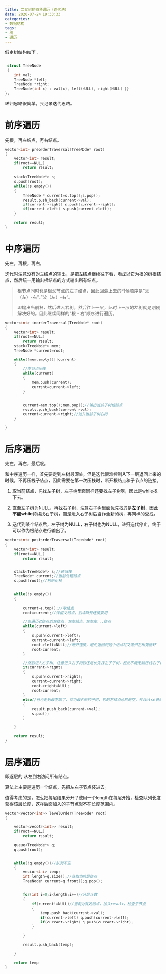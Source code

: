 ```yaml
---
title: 二叉树的四种遍历（迭代法）
date: 2020-07-24 19:33:33
categories:
- 数据结构
tags:
- 树
- 遍历
---
```

假定树结构如下：
```cpp

 struct TreeNode 
 {
    int val;
    TreeNode *left;
    TreeNode *right;
    TreeNode(int x) : val(x), left(NULL), right(NULL) {}
};
 ```

递归思路很简单，只记录迭代思路。

# 前序遍历
先根，再左结点，再右结点。

```cpp
vector<int> preorderTraversal(TreeNode* root) 
{
    vector<int> result;
    if(root==NULL)
        return result;
    
    stack<TreeNode*> s;
    s.push(root);
    while(!s.empty())
    {
        TreeNode * current=s.top();s.pop();
        result.push_back(current->val);
        if(current->right) s.push(current->right);
        if(current->left) s.push(current->left);
    }

    return result;
}
```

# 中序遍历
先左，再根，再右。

迭代时注意没有对左结点的输出，是把左结点继续往下看，看成以它为根的树根结点，然后统一用输出根结点的方式输出所有结点。

>根节点同时也是根父节点的左子结点，因此回溯上去的时候顺序是”父（左）-右“、”父（左）-右“。
>
>即输出当前根，然后进入右树，然后往上一层，此时上一层的左树就是刚刚解决好的。因此继续同样的"根 - 右"顺序进行遍历。

```cpp
vector<int> inorderTraversal(TreeNode* root) 
{
    vector<int> result;
    if(root==NULL)
        return result;
    stack<TreeNode*> mem;
    TreeNode *current=root;

    while(!mem.empty()||current)
    {
        //左节点压栈
        while(current)
        {
            mem.push(current);
            current=current->left;
        }


        current=mem.top();mem.pop();//输出当前子树根结点
        result.push_back(current->val);
        current=current->right;//进入当前子树右树
    }

}

```

# 后序遍历
先左，再右，最后根。

和中序遍历一样，首先要走到左树最深处。但是迭代很难控制从下一层返回上来的时候，不再压栈子结点，因此需要在第一次压栈时，断开根结点和子节点的链接。

1. 取当前结点，先找左子树，左子树里面同样还要找左子树啊，因此是while找下去。

2. 直至左子树为NULL，再找右子树，注意右子树里面优先找的是**左子树**，因此**不能while**持续找右子树，而是进入右子树后当作全新的树，再同样的查找。

3. 迭代到某个结点后，左子树为NULL，右子树也为NULL，递归迭代停止，终于可以作为根结点进行输出了。


```cpp
vector<int> postorderTraversal(TreeNode* root) 
{
    vector<int> result;
    if(root==NULL)
        return result;


    stack<TreeNode*> s;//递归栈
    TreeNode* current;//当前处理结点
    s.push(root);//初始化栈


    while(!s.empty())
    {
        
        current=s.top();//取结点
        root=current;//保留父结点，后续断开连接要用
        
        //先遍历这结点的左结点，左左结点，左左左...结点
        while(current->left)
        {
            s.push(current->left);
            current=current->left;
            root->left=NULL;//断开连接，避免返回到这个结点时又递归左树死循环
            root=current;
        }

        //然后进入右子树，注意进入右子树后还是优先找左子子树，因此不能无脑压栈右子树。
        if(current->right)
        {
            s.push(current->right);
            current=current->right;
            root->right=NULL;
            root=current;
        }
        else//已经走到最左端了，作为最外面的子树，它的左结点必然是空，并且else说明右子树也空，则可以输出自己了。
        {
            result.push_back(current->val);
            s.pop();
        }

    }

    return result;
}
```



# 层序遍历
即逐层的 从左到右访问所有结点。

算法上主要是遍历一个结点，先把左右子节点装进去。

值得考虑的是，怎么把每层结果分开？使用一个length在每层开始，检查队列长度获得该层长度，这样后面加入的子节点就不在长度范围内。

```cpp
vector<vector<int>> levelOrder(TreeNode* root) 
{

    vector<vecotr<int>> result;
    if(root==NULL)
        return result;

    queue<TreeNode*> q;
    q.push(root);


    while(!q.empty())//队列不空
    {
        vector<int> temp;
        int length=q.size();//获取当前层结点
        TreeNode* current=q.front();q.pop();


        for(int i=0;i<length;i++)//分层计数
        {       
            if(current!=NULL)//当前为有效结点，加入result，检查子节点
            {
                temp.push_back(current->val);
                if(current->left) q.push(current->left);
                if(current->right) q.push(current->right);
            }

        }

        result.push_back(temp);

    }

    return temp
}


```
